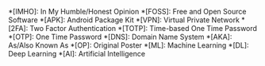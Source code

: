 *[IMHO]: In My Humble/Honest Opinion
*[FOSS]: Free and Open Source Software
*[APK]: Android Package Kit
*[VPN]: Virtual Private Network
*[2FA]: Two Factor Authentication
*[TOTP]: Time-based One Time Password
*[OTP]: One Time Password
*[DNS]: Domain Name System
*[AKA]: As/Also Known As
*[OP]: Original Poster
*[ML]: Machine Learning
*[DL]: Deep Learning
*[AI]: Artificial Intelligence